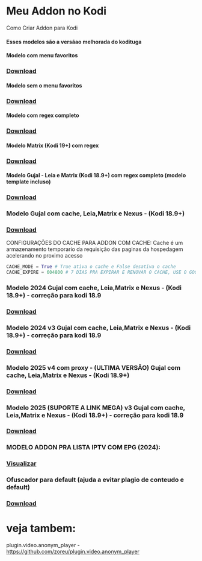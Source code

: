 # Meu Addon no Kodi
Como Criar Addon para Kodi

#### Esses modelos são a versãao melhorada do kodituga


#### Modelo com menu favoritos
### [Download](http://raw.github.com/zoreu/meuaddon/master/download/addon_com_favoritos.zip) 

#### Modelo sem o menu favoritos
### [Download](http://raw.github.com/zoreu/meuaddon/master/download/addon_sem_favoritos.zip)

#### Modelo com regex completo
### [Download](http://raw.github.com/zoreu/meuaddon/master/download/plugin.video.testando-regex_full2.zip)

#### Modelo Matrix (Kodi 19+) com regex
### [Download](https://github.com/zoreu/meuaddon/raw/master/download/plugin.video.testando2.matrix.zip)

#### Modelo Gujal - Leia e Matrix (Kodi 18.9+) com regex completo (modelo template incluso)
### [Download](https://github.com/zoreu/meuaddon/raw/master/download/plugin.video.live.streamspro.zip)


### Modelo Gujal com cache, Leia,Matrix e Nexus - (Kodi 18.9+)
### [Download](https://github.com/zoreu/meuaddon/raw/master/download/plugin.video.live.streamspro-cache.zip)

CONFIGURAÇÕES DO CACHE PARA ADDON COM CACHE:
Cache é um armazenamento temporario da requisição das paginas da hospedagem acelerando no proximo acesso

```python
CACHE_MODE = True # True ativa o cache e False desativa o cache
CACHE_EXPIRE = 604800 # 7 DIAS PRA EXPIRAR E RENOVAR O CACHE, USE O GOOGLE PRA CONVERTER DIAS EM SEGUNDOS PARA AJUSTAR A GOSTO
```
### Modelo 2024 Gujal com cache, Leia,Matrix e Nexus - (Kodi 18.9+) - correção para kodi 18.9
### [Download](https://github.com/zoreu/meuaddon/raw/master/download/plugin.video.live.streamspro_2024.zip)

### Modelo 2024 v3 Gujal com cache, Leia,Matrix e Nexus - (Kodi 18.9+) - correção para kodi 18.9
### [Download](https://github.com/zoreu/meuaddon/raw/master/download/plugin.video.live.streamspro2024_3.zip)

### Modelo 2025 v4 com proxy - (ULTIMA VERSÃO) Gujal com cache, Leia,Matrix e Nexus - (Kodi 18.9+)
### [Download](https://github.com/zoreu/meuaddon/raw/master/download/plugin.video.live.streamspro-2025_proxy.zip)

### Modelo 2025 (SUPORTE A LINK MEGA) v3 Gujal com cache, Leia,Matrix e Nexus - (Kodi 18.9+) - correção para kodi 18.9
### [Download](https://github.com/zoreu/meuaddon/raw/refs/heads/master/download/plugin.video.addon_example.zip)

### MODELO ADDON PRA LISTA IPTV COM EPG (2024):
### [Visualizar](https://github.com/zoreu/plugin.video.kingiptv)


### Ofuscador para default (ajuda a evitar plagio de conteudo e default)
### [Download](https://github.com/zoreu/meuaddon/raw/master/download/encrypt_lambda.zip)




# veja tambem:

plugin.video.anonym_player - https://github.com/zoreu/plugin.video.anonym_player

